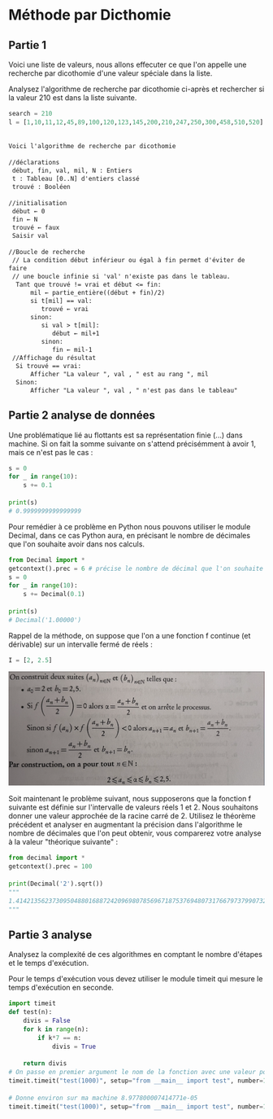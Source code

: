 # Méthode par Dicthomie

## Partie 1

Voici une liste de valeurs, nous allons effecuter ce que l'on appelle une recherche par dicothomie d'une valeur spéciale dans la liste. 

Analysez l'algorithme de recherche par dicothomie ci-après et rechercher si la valeur 210 est dans la liste suivante.

```python
search = 210
l = [1,10,11,12,45,89,100,120,123,145,200,210,247,250,300,458,510,520]
```

```text

Voici l'algorithme de recherche par dicothomie

//déclarations
 début, fin, val, mil, N : Entiers
 t : Tableau [0..N] d'entiers classé
 trouvé : Booléen
 
//initialisation
 début ← 0 
 fin ← N
 trouvé ← faux
 Saisir val

//Boucle de recherche
 // La condition début inférieur ou égal à fin permet d'éviter de faire
 // une boucle infinie si 'val' n'existe pas dans le tableau.
  Tant que trouvé != vrai et début <= fin:
      mil ← partie_entière((début + fin)/2)
      si t[mil] == val:
         trouvé ← vrai
      sinon:
         si val > t[mil]:
            début ← mil+1
         sinon:
            fin ← mil-1
 //Affichage du résultat
  Si trouvé == vrai:
      Afficher "La valeur ", val , " est au rang ", mil
  Sinon:
      Afficher "La valeur ", val , " n'est pas dans le tableau"
```

## Partie 2 analyse de données

Une problématique lié au flottants est sa représentation finie (...) dans machine. Si on fait la somme suivante on s'attend précisémment à avoir 1, mais ce n'est pas le cas :

```python
s = 0
for _ in range(10):
    s += 0.1

print(s)
# 0.9999999999999999
```

Pour remédier à ce problème en Python nous pouvons utiliser le module Decimal, dans ce cas Python aura, en précisant le nombre de décimales que l'on souhaite avoir dans nos calculs.

```python
from Decimal import *
getcontext().prec = 6 # précise le nombre de décimal que l'on souhaite avoir dans nos calculs.
s = 0
for _ in range(10):
    s += Decimal(0.1)

print(s)
# Decimal('1.00000')
```

Rappel de la méthode, on suppose que l'on a une fonction f continue (et dérivable) sur un intervalle fermé de réels :

```python
I = [2, 2.5]
```

![dicothomie](./images/dicothomie.png)   

Soit maintenant le problème suivant, nous supposerons que la fonction f suivante est définie sur l'intervalle de valeurs réels 1 et 2. Nous souhaitons donner une valeur approchée de la racine carré de 2. Utilisez le théorème précédent et analyser en augmentant la précision dans l'algorithme le nombre de décimales que l'on peut obtenir, vous comparerez votre analyse à la valeur "théorique suivante" :

```python
from decimal import *
getcontext().prec = 100

print(Decimal('2').sqrt())
"""
1.414213562373095048801688724209698078569671875376948073176679737990732478462107038850387534327641573
"""
```

## Partie 3 analyse 

Analysez la complexité de ces algorithmes en comptant le nombre d'étapes et le temps d'exécution.

Pour le temps d'exécution vous devez utiliser le module timeit qui mesure le temps d'exécution en seconde.  

```python
import timeit
def test(n):
    divis = False
    for k in range(n):
        if k*7 == n:
            divis = True
        
    return divis
# On passe en premier argument le nom de la fonction avec une valeur pour n, on est obligé de faire le setup, puis on donne le nombre de fois que l'on souhaite exécuter la fonction.
timeit.timeit("test(1000)", setup="from __main__ import test", number=1)

# Donne environ sur ma machine 8.977800007414771e-05
timeit.timeit("test(1000)", setup="from __main__ import test", number=100000)
```